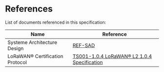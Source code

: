 # References

List of documents referenced in this specification:

| Name                                  | Reference                         |
|-------------------------------------  |-----------------------------------|
|  Systeme Architecture Design          | [REF-SAD](https://git-scm.com/)  |
|  LoRaWAN® Certification Protocol      | [TS001-1.0.4 LoRaWAN® L2 1.0.4 Specification](https://git-scm.com/)  |

